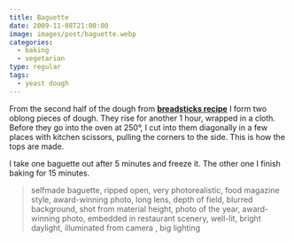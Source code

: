 ```yaml
---
title: Baguette
date: 2009-11-08T21:00:00
image: images/post/baguette.webp
categories: 
  - baking
  - vegetarian
type: regular
tags: 
  - yeast dough
---
```


From the second half of the dough from **[breadsticks recipe](../pecorino-olive-breadsticks)** I form two oblong pieces of dough. They rise for another 1 hour, wrapped in a cloth. Before they go into the oven at 250°, I cut into them diagonally in a few places with kitchen scissors, pulling the corners to the side. This is how the tops are made.

I take one baguette out after 5 minutes and freeze it. The other one I finish baking for 15 minutes.

> selfmade baguette, ripped open, very photorealistic, food magazine style, award-winning photo, long lens, depth of field, blurred background, shot from material height, photo of the year, award-winning photo, embedded in restaurant scenery, well-lit, bright daylight, illuminated from camera , big lighting

